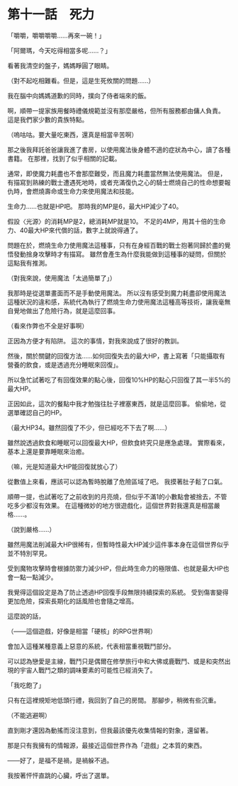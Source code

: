 # 第十一話　死力

「嚼嚼，嚼嚼嚼嚼……再來一碗！」

「阿爾瑪，今天吃得相當多呢……？」

看著我清空的盤子，媽媽睜圓了眼睛。

（對不起吃相難看。但是，這是生死攸關的問題……）

我在腦中向媽媽道歉的同時，撲向了侍者端來的飯。

啊，順帶一提家族用餐時禮儀規範並沒有那麼嚴格，但所有服務都由傭人負責。
這是我們家少數的貴族特點。

（嗚咕咕。要大量吃東西，還真是相當辛苦啊）

那之後我拜託爸爸讓我進了書房，以使用魔法後身體不適的症狀為中心，讀了各種書籍。
在那裡，找到了似乎相關的記載。

通常，即使魔力耗盡也不會那麼難受，而且魔力耗盡當然無法使用魔法。
但是，有描寫到熟練的戰士遭遇死地時，或者充滿復仇之心的騎士燃燒自己的性命想要報仇時，會燃燒壽命或生命力來使用魔法和技能。

生命力……也就是HP吧。
那時我的MP是6，最大HP減少了40。

假設〈光源〉的消耗MP是2，總消耗MP就是10。
不足的4MP，用其十倍的生命力、40最大HP來代償的話，數字上就說得通了。

問題在於，燃燒生命力使用魔法這種事，只有在身經百戰的戰士抱著同歸於盡的覺悟發動捨身攻擊時才有描寫。
雖然會產生為什麼我能做到這種事的疑問，但關於這點我有推測。

（對我來說，使用魔法「太過簡單了」）

我那時是從選單畫面而不是手動使用魔法。
所以沒有感受到魔力耗盡卻使用魔法這種狀況的違和感，系統代為執行了燃燒生命力使用魔法這種高等技術，讓我毫無自覺地做出了危險行為，就是這麼回事。

（看來作弊也不全是好事啊）

正因為方便才有陷阱。
這次的事情，對我來說成了很好的教訓。

然後，關於關鍵的回復方法……如何回復失去的最大HP，書上寫著「只能攝取有營養的飲食，或是透過充分睡眠來回復」。

所以急忙試著吃了有回復效果的點心後，回復10%HP的點心只回復了其一半5%的最大HP。

正因如此，這次的餐點中我才勉強往肚子裡塞東西，就是這麼回事。
偷偷地，從選單確認自己的HP。

（最大HP34。雖然回復了不少，但已經吃不下去了啊……）

雖然說透過飲食和睡眠可以回復最大HP，但飲食終究只是應急處理。
實際看來，基本上還是要靠睡眠來治癒。

（嘛，光是知道最大HP能回復就放心了）

從數值上來看，應該可以認為暫時脫離了危險區域了吧。
我摸著肚子鬆了口氣。

順帶一提，也試著吃了之前收到的月亮燒，但似乎不滿1的小數點會被捨去，不管吃多少都沒有效果。
在這種微妙的地方很遊戲化，這個世界對我還真是相當嚴格……。

（說到嚴格……）

雖然用魔法削減最大HP很稀有，但暫時性最大HP減少這件事本身在這個世界似乎並不特別罕見。

受到魔物攻擊時會根據防禦力減少HP，但此時生命力的極限值、也就是最大HP也會一點一點減少。

我覺得這個設定是為了防止透過HP回復手段無限持續探索的系統。
受到傷害變得更加危險，探索長期化的話風險也會隨之增高。

這麼說的話，

（――這個遊戲，好像是相當「硬核」的RPG世界啊）

會加入這種某種意義上惡意的系統，代表相當重視戰鬥部分。

可以認為戀愛是主線，戰鬥只是偶爾在修學旅行中和大佛或鹿戰鬥、或是和突然出現的宇宙人戰鬥之類的調味要素的可能性已經消失了。

「我吃飽了」

只有在這裡規矩地低頭行禮，我回到了自己的房間。
那腳步，稍微有些沉重。

（不能逃避啊）

直到剛才還因為動搖而沒注意到，但我最該優先收集情報的對象，還留著。

那是只有我擁有的情報源，最接近這個世界作為「遊戲」之本質的東西。

――好了，是福不是禍，是禍躲不過。

我按著怦怦直跳的心臟，呼出了選單。